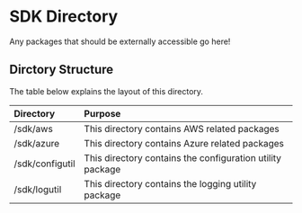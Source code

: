 # SDK Directory

Any packages that should be externally accessible go here!


## Dirctory Structure

The table below explains the layout of this directory.

| Directory | Purpose |
| :--- | :--- |
| /sdk/aws | This directory contains AWS related packages |
| /sdk/azure | This directory contains Azure related packages |
| /sdk/configutil | This directory contains the configuration utility package |
| /sdk/logutil | This directory contains the logging utility package |

